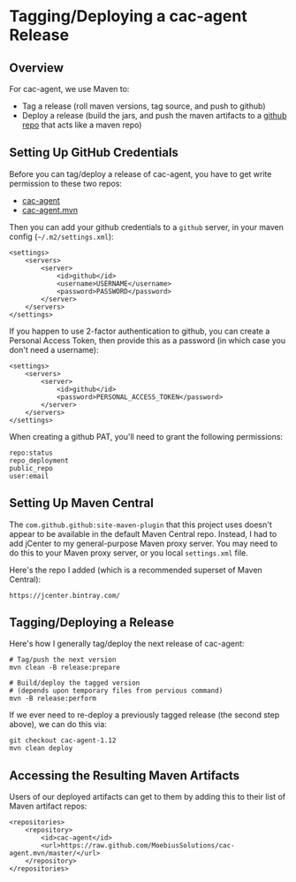 Tagging/Deploying a cac-agent Release
========

Overview
--------

For cac-agent, we use Maven to:

* Tag a release (roll maven versions, tag source, and push to github)
* Deploy a release (build the jars, and push the maven artifacts to a [github repo](https://github.com/MoebiusSolutions/cac-agent.mvn.git) that acts like a maven repo)


Setting Up GitHub Credentials
--------

Before you can tag/deploy a release of cac-agent, you have to get write
permission to these two repos:

* [cac-agent](https://github.com/MoebiusSolutions/cac-agent.git)
* [cac-agent.mvn](https://github.com/MoebiusSolutions/cac-agent.mvn.git)

Then you can add your github credentials to a `github` server,
in your maven config (`~/.m2/settings.xml`):

	<settings>
		<servers>
			<server>
				<id>github</id>
				<username>USERNAME</username>
				<password>PASSWORD</password>
			</server>
		</servers>
	</settings>

If you happen to use 2-factor authentication to github,
you can create a Personal Access Token, then provide this
as a password (in which case you don't need a username):

	<settings>
		<servers>
			<server>
				<id>github</id>
				<password>PERSONAL_ACCESS_TOKEN</password>
			</server>
		</servers>
	</settings>

When creating a github PAT, you'll need to grant the following permissions:

	repo:status
	repo_deployment
	public_repo
	user:email


Setting Up Maven Central
--------

The `com.github.github:site-maven-plugin` that this project uses doesn't
appear to be available in the default Maven Central repo. Instead, I had
to add jCenter to my general-purpose Maven proxy server. You may need
to do this to your Maven proxy server, or you local `settings.xml` file.

Here's the repo I added (which is a recommended superset of Maven Central):

	https://jcenter.bintray.com/


Tagging/Deploying a Release
--------

Here's how I generally tag/deploy the next release of cac-agent:

	# Tag/push the next version
	mvn clean -B release:prepare

	# Build/deploy the tagged version
	# (depends upon temporary files from pervious command)
	mvn -B release:perform

If we ever need to re-deploy a previously tagged release (the second step above),
we can do this via:

	git checkout cac-agent-1.12
	mvn clean deploy


Accessing the Resulting Maven Artifacts
--------

Users of our deployed artifacts can get to them by adding this to their
list of Maven artifact repos:

	<repositories>
		<repository>
			<id>cac-agent</id>
			<url>https://raw.github.com/MoebiusSolutions/cac-agent.mvn/master/</url>
		</repository>
	</repositories>

